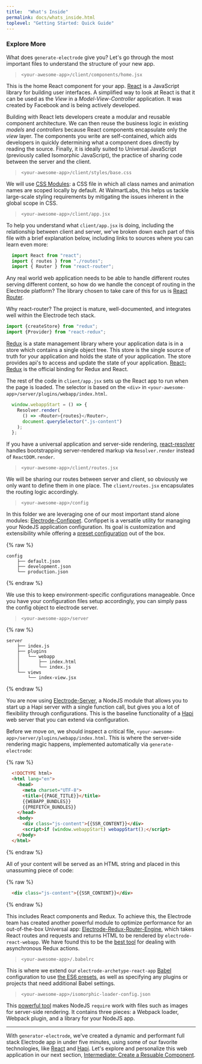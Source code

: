 ```yaml
---
title:  "What's Inside"
permalink: docs/whats_inside.html
toplevel: "Getting Started: Quick Guide"
---
```


### Explore More

What does `generate-electrode` give you? Let's go through the most important
files to understand the structure of your new app.

> `<your-awesome-app>/client/components/home.jsx`

This is the home React component for your app. [React] is a JavaScript library
for building user interfaces. A simplified way to look at React is that it can
be used as the _View_ in a _Model-View-Controller_ application. It was created
by Facebook and is being actively developed.

Building with React lets developers create a modular and reusable component
architecture. We can then reuse the business logic in existing _models_ and
_controllers_ because React components encapsulate only the _view_ layer. The
components you write are self-contained, which aids developers in quickly
determining what a component does directly by reading the source. Finally, it is
ideally suited to Universal JavaScript (previously called Isomorphic
JavaScript), the practice of sharing code between the server and the client.

> `<your-awesome-app>/client/styles/base.css`

We will use [CSS Modules]: a CSS file in which all class names and animation
names are scoped locally by default. At WalmartLabs, this helps us tackle
large-scale styling requirements by mitigating the issues inherent in the global
scope in CSS.

> `<your-awesome-app>/client/app.jsx`

To help you understand what `client/app.jsx` is doing, including the
relationship between client and server, we've broken down each part of this file
with a brief explanation below, including links to sources where you can learn
even more:

```javascript
  import React from "react";
  import { routes } from "./routes";
  import { Router } from "react-router";
```

Any real world web application needs to be able to handle different routes
serving different content, so how do we handle the concept of routing in the
Electrode platform? The library chosen to take care of this for us is
[React Router].

Why react-router? The project is mature, well-documented, and integrates well
within the Electrode tech stack.

```javascript
import {createStore} from "redux";
import {Provider} from "react-redux";
```

[Redux] is a state management library where your application data is in a store
which contains a single object tree. This store is the single source of truth
for your application and holds the state of your application. The store provides
api's to access and update the state of your application. [React-Redux] is the
official binding for Redux and React.

The rest of the code in `client/app.jsx` sets up the React app to run when the
page is loaded. The selector is based on the `<div>` in
`<your-awesome-app>/server/plugins/webapp/index.html`.

```javascript
  window.webappStart = () => {
    Resolver.render(
      () => <Router>{routes}</Router>,
      document.querySelector(".js-content")
    );
  };
```

If you have a universal application and server-side rendering, [react-resolver]
handles bootstrapping server-rendered markup via `Resolver.render` instead of
`ReactDOM.render`.

> `<your-awesome-app>/client/routes.jsx`

We will be sharing our routes between server and client, so obviously we only
want to define them in one place. The `client/routes.jsx` encapsulates the
routing logic accordingly.

> `<your-awesome-app>/config`

In this folder we are leveraging one of our most important stand alone modules:
[Electrode-Confippet]. Confippet is a versatile utility for managing your NodeJS
application configuration. Its goal is customization and extensibility while
offering a [preset configuration] out of the box.

{% raw  %}
```
config
    ├── default.json
    ├── development.json
    └── production.json
```
{% endraw %}

We use this to keep environment-specific configurations manageable. Once you
have your configuration files setup accordingly, you can simply pass the config
object to electrode server.

> `<your-awesome-app>/server`

{% raw  %}
```
server
    ├── index.js
    ├── plugins
    │   └── webapp
    │       ├── index.html
    │       └── index.js
    └── views
        └── index-view.jsx
```
{% endraw %}

You are now using [Electrode-Server], a NodeJS module that allows you to start
up a Hapi server with a single function call, but gives you a lot of flexibility
through configurations. This is the baseline functionality of a [Hapi] web
server that you can extend via configuration.

Before we move on, we should inspect a critical file,
`<your-awesome-app>/server/plugins/webapp/index.html`. This is where the
server-side rendering magic happens, implemented automatically via
`generate-electrode`:

{% raw  %}
```html
  <!DOCTYPE html>
  <html lang="en">
    <head>
      <meta charset="UTF-8">
      <title>{{PAGE_TITLE}}</title>
      {{WEBAPP_BUNDLES}}
      {{PREFETCH_BUNDLES}}
    </head>
    <body>
      <div class="js-content">{{SSR_CONTENT}}</div>
      <script>if (window.webappStart) webappStart();</script>
    </body>
  </html>
```
{% endraw %}

All of your content will be served as an HTML string and placed in this
unassuming piece of code:

{% raw  %}
```html
  <div class="js-content">{{SSR_CONTENT}}</div>
```
{% endraw %}

This includes React components and Redux. To achieve this, the Electrode team
has created another powerful module to optimize performance for an
out-of-the-box Universal app: [Electrode-Redux-Router-Engine], which takes React
routes and requests and returns HTML to be rendered by `electrode-react-webapp`.
We have found this to be the [best tool] for dealing with asynchronous Redux
actions.

> `<your-awesome-app>/.babelrc`

This is where we extend our `electrode-archetype-react-app` [Babel]
configuration to use [the ES6 presets], as well as specifying any plugins or
projects that need additional Babel settings.

> `<your-awesome-app>/isomorphic-loader-config.json`

This [powerful tool] makes NodeJS `require` work with files such as images for
server-side rendering. It contains three pieces: a Webpack loader, Webpack
plugin, and a library for your NodeJS app.

---

With `generator-electrode`, we've created a dynamic and performant full stack
Electrode app in under five minutes, using some of our favorite technologies,
like [React] and [Hapi]. Let's explore and personalize this web application in
our next section, [Intermediate: Create a Resuable Component].

[React]: https://facebook.github.io/react/index.html
[CSS Modules]: https://github.com/css-modules/css-modules
[React Router]: https://github.com/reactjs/react-router/tree/master/docs
[Redux]: http://redux.js.org/
[React-Redux]: https://github.com/reactjs/react-redux
[react-resolver]: http://ericclemmons.com/react-resolver/docs/getting-started/ServerRendering.html
[Electrode-Confippet]: confippet.html
[preset configuration]: https://github.com/electrode-io/electrode-confippet
[Electrode-Server]: https://github.com/electrode-io/electrode-server
[Hapi]: http://hapijs.com/
[Electrode-Redux-Router-Engine]: https://github.com/electrode-io/electrode-redux-router-engine
[best tool]: https://github.com/electrode-io/electrode-redux-router-engine
[Babel]: https://babeljs.io/docs/usage/babelrc/
[the ES6 presets]: https://babeljs.io/docs/plugins/preset-es2015/
[powerful tool]: https://github.com/electrode-io/isomorphic-loader
[Intermediate: Create a Resuable Component]: create_reusable_component.html
